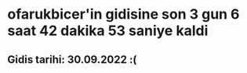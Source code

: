 # ofarukbicer'in gidisine son 3 gun 6 saat 42 dakika 53 saniye kaldi

## Gidis tarihi: 30.09.2022 :(